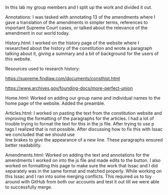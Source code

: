 In this lab my group members and I split up the work and divided it out.

Annotations: I was tasked with annotating 13 of the amendments where I gave a translation of the amendments in simpler terms, references to important Supreme Court cases, or talked about the relevance of the amendment in our world today.

History.html:
I worked on the history page of the website where I researched about the history of the constitution and wrote a paragraph talking about it, giving a summary and a bit of background for the users of this website.

Resources used to research history:

https://supreme.findlaw.com/documents/consthist.html

https://www.archives.gov/founding-docs/more-perfect-union

Home.html:
Worked on adding our group name and individual names to the home page of the website. Added the preamble.

Articles.html:
I worked on pasting the text from the constitution website and improving the formatting of the paragraphs for the articles. I had a lot of trouble trying to format the text for this in the js file. After trying to use p tags I realized that is not possible. After discussing how to fix this with Issac we concluded that we should use <br> line brakes to give the appearance of a new line. These paragraphs ensured better readability.

Amendments.html:
Worked on adding the text and annotations for the amendments I worked on into the js file and made edits to the button. I also worked on formatting this page to make sure the work that Issac and I did separately was in the same format and matched properly. While working on this Issac and I ran into some merging conflicts. This required us to toy around with GitHub from both our accounts and test it out till we were able to successfully merge.
